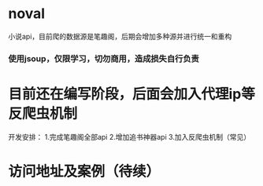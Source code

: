 # noval
小说api，目前爬的数据源是笔趣阁，后期会增加多种源并进行统一和重构
### 使用jsoup，仅限学习，切勿商用，造成损失自行负责
# 目前还在编写阶段，后面会加入代理ip等反爬虫机制
开发安排：
 1.完成笔趣阁全部api
 2.增加追书神器api
 3.加入反爬虫机制（常见）
# 访问地址及案例（待续）
